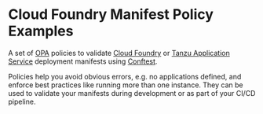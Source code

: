 # Cloud Foundry Manifest Policy Examples

A set of [OPA](https://openpolicyagent.org/) policies to validate 
[Cloud Foundry](https://cloudfoundry.org) or [Tanzu Application
Service](https://tanzu.vmware.com/application-service) deployment
manifests using [Conftest](https://conftest.dev).

Policies help you avoid obvious errors, e.g. no applications
defined, and enforce best practices like running more than one 
instance. They can be used to validate your manifests during 
development or as part of your CI/CD pipeline.

